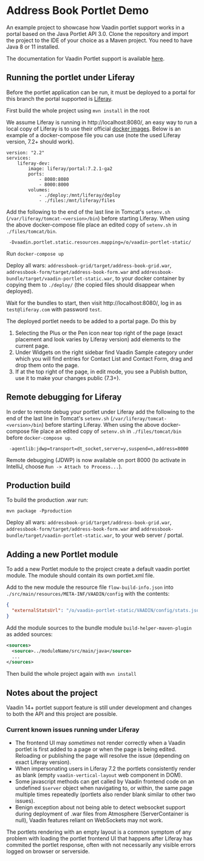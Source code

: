 # Address Book Portlet Demo  
An example project to showcase how Vaadin portlet support works in a portal based on the Java Portlet API 3.0. 
Clone the repository and import the project to the IDE of your choice as a Maven project. 
You need to have Java 8 or 11 installed.

The documentation for Vaadin Portlet support is available [here](https://github.com/vaadin/flow-and-components-documentation/blob/master/documentation/portlet-support/overview.asciidoc).

## Running the portlet under Liferay

Before the portlet application can be run, it must be deployed to a portal for this
branch the portal supported is [Liferay](https://www.liferay.com/downloads-community).

First build the whole project using `mvn install` in the root

We assume Liferay is running in http://localhost:8080/, an easy way to run a local
copy of Liferay is to use their official [docker images](https://hub.docker.com/r/liferay/portal). 
Below is an example of a docker-compose file you can use (note the used Liferay version, 7.2+ should
work).

````
version: "2.2"
services:
    liferay-dev:
        image: liferay/portal:7.2.1-ga2
        ports:
            - 8080:8080
            - 8000:8000
        volumes:
            - ./deploy:/mnt/liferay/deploy
            - ./files:/mnt/liferay/files
````

Add the following to the end of the last line in Tomcat's `setenv.sh`
(`/var/liferay/tomcat-<version>/bin`) before starting Liferay. When
using the above docker-compose file place an edited copy of `setenv.sh`
in `./files/tomcat/bin`.

````
 -Dvaadin.portlet.static.resources.mapping=/o/vaadin-portlet-static/
````

Run `docker-compose up`

Deploy all wars: `addressbook-grid/target/address-book-grid.war`, 
`addressbook-form/target/address-book-form.war` and `addressbook-bundle/target/vaadin-portlet-static.war`, 
to your docker container by copying them to `./deploy/` (the copied files should disappear when deployed).

Wait for the bundles to start, then visit http://localhost:8080/, log in as `test@liferay.com` with
password `test`.

The deployed portlet needs to be added to a portal page. Do this by
1) Selecting the Plus or the Pen icon near top right of the page (exact placement and look
varies by Liferay version) add elements to the current page.
2) Under Widgets on the right sidebar find Vaadin Sample category under which you will find
entries for Contact List and Contact Form, drag and drop them onto the page.
3) If at the top right of the page, in edit mode, you see a Publish button, use it to make your
changes public (7.3+).

## Remote debugging for Liferay

In order to remote debug your portlet under Liferay add the following to the end of the last line in 
Tomcat's `setenv.sh` (`/var/liferay/tomcat-<version>/bin`) before starting Liferay. When using the
above docker-compose file place an edited copy of `setenv.sh` in `./files/tomcat/bin` before
`docker-compose up`.

````
 -agentlib:jdwp=transport=dt_socket,server=y,suspend=n,address=8000
````

Remote debugging (JDWP) is now available on port 8000 (to activate
in IntelliJ, choose `Run -> Attach to Process...`). 

## Production build

To build the production .war run:

`mvn package -Pproduction`

Deploy all wars: `addressbook-grid/target/address-book-grid.war`, `addressbook-form/target/address-book-form.war`
and `addressbook-bundle/target/vaadin-portlet-static.war`, to your web server / portal. 

## Adding a new Portlet module

To add a new Portlet module to the project create a default vaadin portlet module.
The module should contain its own portlet.xml file.

Add to the new module the resource file `flow-build-info.json` into `./src/main/resources/META-INF/VAADIN/config`
with the contents:
````json
{
  "externalStatsUrl": "/o/vaadin-portlet-static/VAADIN/config/stats.json"
}
````

Add the module sources to the bundle module `build-helper-maven-plugin` as added sources:

````xml
<sources>
  <source>../moduleName/src/main/java</source>
  ...
</sources>
````

Then build the whole project again with `mvn install`

## Notes about the project

Vaadin 14+ portlet support feature is still under development and changes to
both the API and this project are possible.

### Current known issues running under Liferay

* The frontend UI may *sometimes* not render correctly when a
Vaadin portlet is first added to a page or when the page is being edited. Reloading or
publishing the page will resolve the issue (depending on exact Liferay version).
* When impersonating users in Liferay 7.2 the portlets consistently
render as blank (empty `vaadin-vertical-layout` web component in DOM).
* Some javascript methods can get called by Vaadin frontend code on an
undefined `$server` object when navigating to, or within, the same page multiple times repeatedly 
(portlets also render blank similar to other two issues).
* Benign exception about not being able to detect websocket support during deployment of .war files from 
Atmosphere (ServerContainer is null), Vaadin features reliant on WebSockets may not work.

The portlets rendering with an empty layout is a common symptom of any problem with loading the portlet 
frontend UI that happens after Liferay has commited the portlet response, often with not necessarily any
visible errors logged on browser or serverside.
